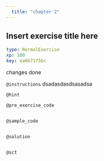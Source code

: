 ```yaml
---
  title: "chapter 2"
---
```


## Insert exercise title here

```yaml
type: NormalExercise 
xp: 100 
key: ea6b7175bc   
```


changes done


`@instructions`
dsadasdasdsasadsa

`@hint`


`@pre_exercise_code`

```{python}

```


`@sample_code`

```{sql}

```


`@solution`

```{sql}

```


`@sct`

```{python}

```

